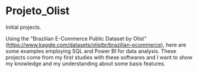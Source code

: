 # Projeto_Olist
Initial projects. 

Using the "Brazilian E-Commerce Public Dataset by Olist" (https://www.kaggle.com/datasets/olistbr/brazilian-ecommerce), here are some examples employing SQL and Power BI for data analysis. These projects come from my first studies with these softwares and I want to show my knowledge and my understanding about some basis features. 
